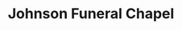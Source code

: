 ---
title: "Johnson Funeral Chapel"
url: /ottumwa/johnson-funeral-chapel/
shop: funeral directors
---